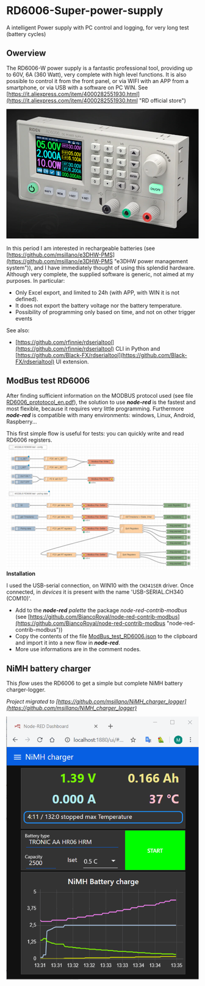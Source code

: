 # RD6006-Super-power-supply
A intelligent Power supply with PC control and logging, for very long test (battery cycles)
## Owerview
The RD6006-W power supply is a fantastic professional tool, providing up to 60V, 6A (360 Watt), very complete with high level functions. It is also possible to control it from the front panel, or via WIFI with an APP from a smartphone, or via USB with a software on PC WIN. See [https://it.aliexpress.com/item/4000282551930.html](https://it.aliexpress.com/item/4000282551930.html "RD official store")

![RD6006](images/2020-02-17.081154.shot.png)

In this period I am interested in rechargeable batteries (see [https://github.com/msillano/e3DHW-PMS](https://github.com/msillano/e3DHW-PMS "e3DHW power management system")), and I have immediately thought of using this splendid hardware.
Although very complete, the supplied software is generic, not aimed at my purposes. In particular:

- Only Excel export, and limited to 24h (with APP, with WIN it is not defined).
- It does not export the battery voltage nor the battery temperature.
- Possibility of programming only based on time, and not on other trigger events

See also:

- [https://github.com/rfinnie/rdserialtool](https://github.com/rfinnie/rdserialtool)  CLI in Python and  [https://github.com/Black-FX/rdserialtool](https://github.com/Black-FX/rdserialtool) UI extension.
 
## ModBus test RD6006
After finding sufficient information on the MODBUS protocol used (see file [RD6006_prototocol_en.pdf](RD6006_prototocol_en.pdf "RD6006 prototocol reverse engineering")), the solution to use ***node-red*** is the fastest and most flexible, because it requires very little programming. Furthermore
***node-red*** is compatible with many environments: windows, Linux, Android, Raspberry...

This first simple flow is useful for tests: you can quickly write and read RD6006 registers.
![ModBus test RD6006](images/2020-02-16.202430.shot.png)
**Installation**

I used the USB-serial connection, on WIN10 with the `CH341SER` driver. Once connected, in *devices* it is present with the name 'USB-SERIAL.CH340 (COM10)'.

- Add to the ***node-red** palette* the package *node-red-contrib-modbus* (see [https://github.com/BiancoRoyal/node-red-contrib-modbus](https://github.com/BiancoRoyal/node-red-contrib-modbus "node-red-contrib-modbus"))
- Copy the contents of the file [ModBus_test_RD6006.json](ModBus_test_RD6006.json "ModBus test RD6006") to the clipboard and import it into a new flow in ***node-red***.
- More use informations are in the comment nodes.

## NiMH battery charger
This *flow* uses the RD6006 to get a simple but complete NiMH battery charger-logger.

*Project migrated to [https://github.com/msillano/NiMH_charger_logger](https://github.com/msillano/NiMH_charger_logger)*

![](images/2020-02-20.134707.shot.png)

